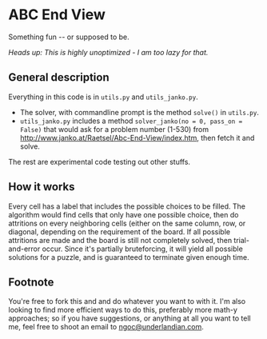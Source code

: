 # ABC End View
Something fun -- or supposed to be.

*Heads up: This is highly unoptimized - I am too lazy for that.*

## General description
Everything in this code is in `utils.py` and `utils_janko.py`.
- The solver, with commandline prompt is the method `solve()` in `utils.py`.
- `utils_janko.py` includes a method `solver_janko(no = 0, pass_on = False)` that would ask for a problem number (1-530) from http://www.janko.at/Raetsel/Abc-End-View/index.htm, then fetch it and solve.

The rest are experimental code testing out other stuffs.

## How it works
Every cell has a label that includes the possible choices to be filled. The algorithm would find cells that only have one possible choice, then do attritions on every neighboring cells (either on the same column, row, or diagonal, depending on the requirement of the board. If all possible attritions are made and the board is still not completely solved, then trial-and-error occur. Since it's partially bruteforcing, it will yield all possible solutions for a puzzle, and is guaranteed to terminate given enough time.

## Footnote
You're free to fork this and and do whatever you want to with it. I'm also looking to find more efficient ways to do this, preferably more math-y approaches; so if you have suggestions, or anything at all you want to tell me, feel free to shoot an email to ngoc@underlandian.com.
